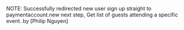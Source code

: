 NOTE: Successfully redirected new user sign up straight to paymentaccount.new
next step, Get list of guests attending a specific event.
by [Philip Nguyen]